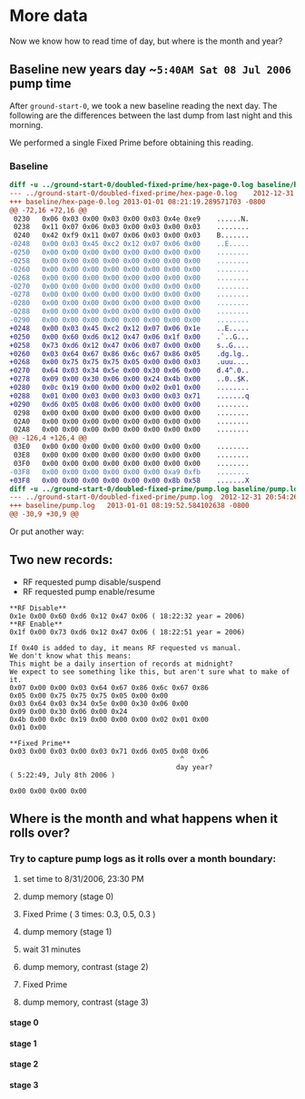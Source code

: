 # More data

Now we know how to read time of day, but where is the month and year?

## Baseline new years day ~`5:40AM Sat 08 Jul 2006` pump time

After `ground-start-0`, we took a new baseline reading the next day.
The following are the differences between the last dump from last
night and this morning.

We performed a single Fixed Prime before obtaining this reading.

### Baseline
```diff
diff -u ../ground-start-0/doubled-fixed-prime/hex-page-0.log baseline/hex-page-0.log
--- ../ground-start-0/doubled-fixed-prime/hex-page-0.log	2012-12-31 20:55:26.341861776 -0800
+++ baseline/hex-page-0.log	2013-01-01 08:21:19.289571703 -0800
@@ -72,16 +72,16 @@
 0230   0x06 0x03 0x00 0x03 0x00 0x03 0x4e 0xe9    ......N.
 0238   0x11 0x07 0x06 0x03 0x00 0x03 0x00 0x03    ........
 0240   0x42 0xf9 0x11 0x07 0x06 0x03 0x00 0x03    B.......
-0248   0x00 0x03 0x45 0xc2 0x12 0x07 0x06 0x00    ..E.....
-0250   0x00 0x00 0x00 0x00 0x00 0x00 0x00 0x00    ........
-0258   0x00 0x00 0x00 0x00 0x00 0x00 0x00 0x00    ........
-0260   0x00 0x00 0x00 0x00 0x00 0x00 0x00 0x00    ........
-0268   0x00 0x00 0x00 0x00 0x00 0x00 0x00 0x00    ........
-0270   0x00 0x00 0x00 0x00 0x00 0x00 0x00 0x00    ........
-0278   0x00 0x00 0x00 0x00 0x00 0x00 0x00 0x00    ........
-0280   0x00 0x00 0x00 0x00 0x00 0x00 0x00 0x00    ........
-0288   0x00 0x00 0x00 0x00 0x00 0x00 0x00 0x00    ........
-0290   0x00 0x00 0x00 0x00 0x00 0x00 0x00 0x00    ........
+0248   0x00 0x03 0x45 0xc2 0x12 0x07 0x06 0x1e    ..E.....
+0250   0x00 0x60 0xd6 0x12 0x47 0x06 0x1f 0x00    .`..G...
+0258   0x73 0xd6 0x12 0x47 0x06 0x07 0x00 0x00    s..G....
+0260   0x03 0x64 0x67 0x86 0x6c 0x67 0x86 0x05    .dg.lg..
+0268   0x00 0x75 0x75 0x75 0x05 0x00 0x00 0x03    .uuu....
+0270   0x64 0x03 0x34 0x5e 0x00 0x30 0x06 0x00    d.4^.0..
+0278   0x09 0x00 0x30 0x06 0x00 0x24 0x4b 0x00    ..0..$K.
+0280   0x0c 0x19 0x00 0x00 0x00 0x02 0x01 0x00    ........
+0288   0x01 0x00 0x03 0x00 0x03 0x00 0x03 0x71    .......q
+0290   0xd6 0x05 0x08 0x06 0x00 0x00 0x00 0x00    ........
 0298   0x00 0x00 0x00 0x00 0x00 0x00 0x00 0x00    ........
 02A0   0x00 0x00 0x00 0x00 0x00 0x00 0x00 0x00    ........
 02A8   0x00 0x00 0x00 0x00 0x00 0x00 0x00 0x00    ........
@@ -126,4 +126,4 @@
 03E0   0x00 0x00 0x00 0x00 0x00 0x00 0x00 0x00    ........
 03E8   0x00 0x00 0x00 0x00 0x00 0x00 0x00 0x00    ........
 03F0   0x00 0x00 0x00 0x00 0x00 0x00 0x00 0x00    ........
-03F8   0x00 0x00 0x00 0x00 0x00 0x00 0xa9 0xfb    ........
+03F8   0x00 0x00 0x00 0x00 0x00 0x00 0x8b 0x58    .......X
diff -u ../ground-start-0/doubled-fixed-prime/pump.log baseline/pump.log
--- ../ground-start-0/doubled-fixed-prime/pump.log	2012-12-31 20:54:26.088589673 -0800
+++ baseline/pump.log	2013-01-01 08:19:52.584102638 -0800
@@ -30,9 +30,9 @@
```

Or put another way:

## Two new records:

* RF requested pump disable/suspend
* RF requested pump enable/resume

```
**RF Disable**
0x1e 0x00 0x60 0xd6 0x12 0x47 0x06 ( 18:22:32 year = 2006)
**RF Enable**
0x1f 0x00 0x73 0xd6 0x12 0x47 0x06 ( 18:22:51 year = 2006)

If 0x40 is added to day, it means RF requested vs manual.
We don't know what this means:
This might be a daily insertion of records at midnight?
We expect to see something like this, but aren't sure what to make of
it.
0x07 0x00 0x00 0x03 0x64 0x67 0x86 0x6c 0x67 0x86
0x05 0x00 0x75 0x75 0x75 0x05 0x00 0x00
0x03 0x64 0x03 0x34 0x5e 0x00 0x30 0x06 0x00 
0x09 0x00 0x30 0x06 0x00 0x24
0x4b 0x00 0x0c 0x19 0x00 0x00 0x00 0x02 0x01 0x00 
0x01 0x00

**Fixed Prime**
0x03 0x00 0x03 0x00 0x03 0x71 0xd6 0x05 0x08 0x06
                                          ^    ^
                                         day year?
( 5:22:49, July 8th 2006 )

0x00 0x00 0x00 0x00 
```

## Where is the month and what happens when it rolls over?

### Try to capture pump logs as it rolls over a month boundary:

1. set time to 8/31/2006, 23:30 PM
2. dump memory (stage 0)
3. Fixed Prime ( 3 times: 0.3, 0.5, 0.3 )
4. dump memory (stage 1)

5. wait 31 minutes
6. dump memory, contrast (stage 2)
7. Fixed Prime
8. dump memory, contrast (stage 3)

#### stage 0
#### stage 1
#### stage 2
#### stage 3



